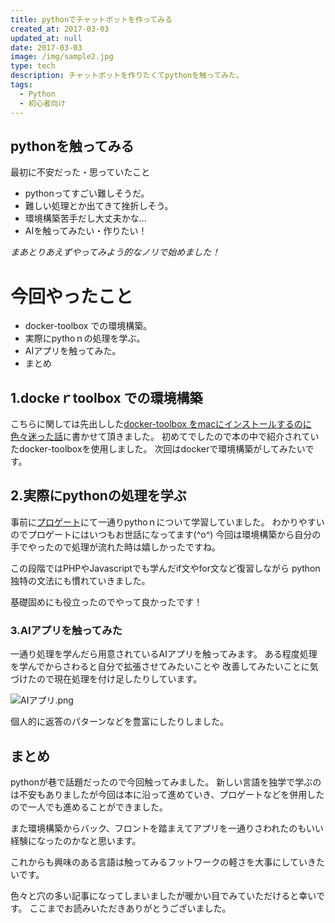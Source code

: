 ```yaml
---
title: pythonでチャットボットを作ってみる
created_at: 2017-03-03
updated_at: null
date: 2017-03-03
image: /img/sample2.jpg
type: tech
description: チャットボットを作りたくてpythonを触ってみた。
tags:
  - Python
  - 初心者向け
---
```


## pythonを触ってみる

最初に不安だった・思っていたこと

- pythonってすごい難しそうだ。
- 難しい処理とか出てきて挫折しそう。
- 環境構築苦手だし大丈夫かな…
- AIを触ってみたい・作りたい！

*まあとりあえずやってみよう的なノリで始めました！*

# 今回やったこと

- docker-toolbox での環境構築。
- 実際にpythoｎの処理を学ぶ。
- AIアプリを触ってみた。
- まとめ

## 1.dockeｒtoolbox での環境構築

こちらに関しては先出しした[docker-toolbox をmacにインストールするのに色々迷った話](https://qiita.com/ranmaru_genki/items/bbffb904ed223e1bffb5)に書かせて頂きました。
初めてでしたので本の中で紹介されていたdocker-toolboxを使用しました。
次回はdockerで環境構築がしてみたいです。

## 2.実際にpythonの処理を学ぶ

事前に[プロゲート](https://prog-8.com/)にて一通りpythoｎについて学習していました。
わかりやすいのでプロゲートにはいつもお世話になってます(^o^)
今回は環境構築から自分の手でやったので処理が流れた時は嬉しかったですね。

この段階ではPHPやJavascriptでも学んだif文やfor文など復習しながら
python独特の文法にも慣れていきました。

基礎固めにも役立ったのでやって良かったです！

### 3.AIアプリを触ってみた

一通り処理を学んだら用意されているAIアプリを触ってみます。
ある程度処理を学んでからさわると自分で拡張させてみたいことや
改善してみたいことに気づけたので現在処理を付け足したりしています。

<img alt="AIアプリ.png" src="https://qiita-image-store.s3.amazonaws.com/0/199085/61455778-e37d-3e3a-66c3-9a32d277a8c0.png">

個人的に返答のパターンなどを豊富にしたりしました。

## まとめ

pythonが巷で話題だったので今回触ってみました。
新しい言語を独学で学ぶのは不安もありましたが今回は本に沿って進めていき、プロゲートなどを併用したので一人でも進めることができました。

また環境構築からバック、フロントを踏まえてアプリを一通りさわれたのもいい経験になったのかなと思います。

これからも興味のある言語は触ってみるフットワークの軽さを大事にしていきたいです。

色々と穴の多い記事になってしまいましたが暖かい目でみていただけると幸いです。
ここまでお読みいただきありがとうございました。